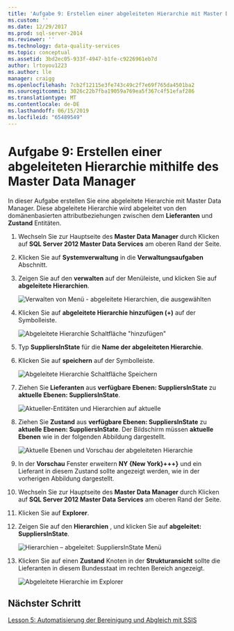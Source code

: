 ```yaml
---
title: 'Aufgabe 9: Erstellen einer abgeleiteten Hierarchie mit Master Data Manager | Microsoft-Dokumentation'
ms.custom: ''
ms.date: 12/29/2017
ms.prod: sql-server-2014
ms.reviewer: ''
ms.technology: data-quality-services
ms.topic: conceptual
ms.assetid: 3bd2ec05-933f-4947-b1fe-c9226961eb7d
author: lrtoyou1223
ms.author: lle
manager: craigg
ms.openlocfilehash: 7cb2f12115e3fe743c49c2f7e69f765da4501ba2
ms.sourcegitcommit: 3026c22b7fba19059a769ea5f367c4f51efaf286
ms.translationtype: MT
ms.contentlocale: de-DE
ms.lasthandoff: 06/15/2019
ms.locfileid: "65489549"
---
```

# <a name="task-9-creating-a-derived-hierarchy-using-master-data-manager"></a>Aufgabe 9: Erstellen einer abgeleiteten Hierarchie mithilfe des Master Data Manager
  In dieser Aufgabe erstellen Sie eine abgeleitete Hierarchie mit Master Data Manager. Diese abgeleitete Hierarchie wird abgeleitet von den domänenbasierten attributbeziehungen zwischen dem **Lieferanten** und **Zustand** Entitäten.  
  
1.  Wechseln Sie zur Hauptseite des **Master Data Manager** durch Klicken auf **SQL Server 2012 Master Data Services** am oberen Rand der Seite.  
  
2.  Klicken Sie auf **Systemverwaltung** in die **Verwaltungsaufgaben** Abschnitt.  
  
3.  Zeigen Sie auf den **verwalten** auf der Menüleiste, und klicken Sie auf **abgeleitete Hierarchien**.  
  
     ![Verwalten von Menü - abgeleitete Hierarchien, die ausgewählten](../../2014/tutorials/media/et-creatingaderivedhierarchyusingmdm-01.jpg "verwalten im Menü - abgeleitete Hierarchien ausgewählt")  
  
4.  Klicken Sie auf **abgeleitete Hierarchie hinzufügen (+)** auf der Symbolleiste.  
  
     ![Abgeleitete Hierarchie Schaltfläche "hinzufügen"](../../2014/tutorials/media/et-creatingaderivedhierarchyusingmdm-02.jpg "abgeleitete Hierarchie Schaltfläche \"hinzufügen\"")  
  
5.  Typ **SuppliersInState** für die **Name der abgeleiteten Hierarchie**.  
  
6.  Klicken Sie auf **speichern** auf der Symbolleiste.  
  
     ![Abgeleitete Hierarchie Schaltfläche Speichern](../../2014/tutorials/media/et-creatingaderivedhierarchyusingmdm-03.jpg "abgeleitete Schaltfläche Hierarchie speichern")  
  
7.  Ziehen Sie **Lieferanten** aus **verfügbare Ebenen: SuppliersInState** zu **aktuelle Ebenen: SuppliersInState**.  
  
     ![Aktueller-Entitäten und Hierarchien auf aktuelle](../../2014/tutorials/media/et-creatingaderivedhierarchyusingmdm-04.jpg "aktueller-Entitäten und Hierarchien auf aktuelle")  
  
8.  Ziehen Sie **Zustand** aus **verfügbare Ebenen: SuppliersInState** zu **aktuelle Ebenen: SuppliersInState**. Der Bildschirm müssen **aktuelle Ebenen** wie in der folgenden Abbildung dargestellt.  
  
     ![Aktuelle Ebenen und Vorschau der abgeleiteten Hierarchie](../../2014/tutorials/media/et-creatingaderivedhierarchyusingmdm-05.jpg "aktuelle Ebenen und Vorschau der abgeleiteten Hierarchie")  
  
9. In der **Vorschau** Fenster erweitern **NY {New York}+++}** und ein Lieferant in diesem Zustand sollte angezeigt werden, wie in der vorherigen Abbildung dargestellt.  
  
10. Wechseln Sie zur Hauptseite des **Master Data Manager** durch Klicken auf **SQL Server 2012 Master Data Services** am oberen Rand der Seite.  
  
11. Klicken Sie auf **Explorer**.  
  
12. Zeigen Sie auf den **Hierarchien** , und klicken Sie auf **abgeleitet: SuppliersInState**.  
  
     ![Hierarchien – abgeleitet: SuppliersInState Menü](../../2014/tutorials/media/et-creatingaderivedhierarchyusingmdm-06.jpg "Hierarchien – abgeleitet: SuppliersInState-Menü")  
  
13. Klicken Sie auf einen **Zustand** Knoten in der **Strukturansicht** sollte die Lieferanten in diesem Bundesstaat im rechten Bereich angezeigt.  
  
     ![Abgeleitete Hierarchie im Explorer](../../2014/tutorials/media/et-creatingaderivedhierarchyusingmdm-07.jpg "abgeleitete Hierarchie im Explorer")  
  
## <a name="next-step"></a>Nächster Schritt  
 [Lesson 5: Automatisierung der Bereinigung und Abgleich mit SSIS](../../2014/tutorials/lesson-5-automating-the-cleansing-and-matching-using-ssis.md)  
  
  
